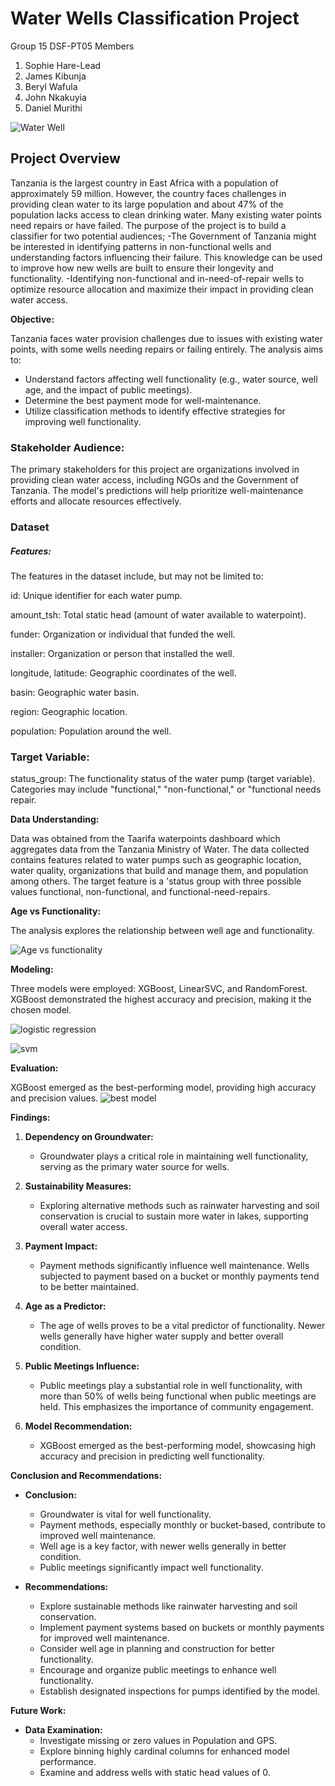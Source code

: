 # Water Wells Classification Project
Group 15 DSF-PT05
Members
1. Sophie Hare-Lead
2. James Kibunja
4. Beryl Wafula
5. John Nkakuyia
6. Daniel Murithi

![Water Well](https://github.com/berylnasimiyu/dsc-phase3-project/blob/main/image201.jpg)

## Project Overview
Tanzania is the largest country in East Africa with a population of approximately 59 million. However, the country faces challenges in providing clean water to its large population and about 47% of the population lacks access to clean drinking water. Many existing water points need repairs or have failed. The purpose of the project is to build a classifier for two potential audiences;
 -The Government of Tanzania might be interested in identifying patterns in non-functional wells and understanding  factors influencing their failure. This knowledge can be used to improve how new wells are built to ensure their longevity and functionality.
 -Identifying non-functional and in-need-of-repair wells to optimize resource allocation and maximize their impact in providing clean water access.


**Objective:**

Tanzania faces water provision challenges due to issues with existing water points, with some wells needing repairs or failing entirely. The analysis aims to:
- Understand factors affecting well functionality (e.g., water source, well age, and the impact of public meetings).
- Determine the best payment mode for well-maintenance.
- Utilize classification methods to identify effective strategies for improving well functionality. 

### Stakeholder Audience:
The primary stakeholders for this project are organizations involved in providing clean water access, including NGOs and the Government of Tanzania. The model's predictions will help prioritize well-maintenance efforts and allocate resources effectively.

### Dataset
##### Features:
The features in the dataset include, but may not be limited to:

id: Unique identifier for each water pump.

amount_tsh: Total static head (amount of water available to waterpoint).

funder: Organization or individual that funded the well.

installer: Organization or person that installed the well.

longitude, latitude: Geographic coordinates of the well.

basin: Geographic water basin.

region: Geographic location.

population: Population around the well.

### Target Variable:
status_group: The functionality status of the water pump (target variable). Categories may include "functional," "non-functional," or "functional needs repair.

**Data Understanding:**

Data was obtained from the Taarifa waterpoints dashboard which aggregates data from the Tanzania Ministry of Water. The data collected contains features related to water pumps such as geographic location, water quality, organizations that build and manage them, and population among others. The target feature is a 'status group with three possible values functional, non-functional, and functional-need-repairs.

**Age vs Functionality:**

The analysis explores the relationship between well age and functionality.

![Age vs functionality](https://github.com/berylnasimiyu/dsc-phase3-project/blob/main/images/age_wel.jpg)

**Modeling:**

Three models were employed: XGBoost, LinearSVC, and RandomForest. XGBoost demonstrated the highest accuracy and precision, making it the chosen model.

![logistic regression](https://github.com/berylnasimiyu/dsc-phase3-project/blob/main/images/logistics_con.jpg)

![svm](https://github.com/berylnasimiyu/dsc-phase3-project/blob/main/images/svm_con.jpg)

**Evaluation:**

XGBoost emerged as the best-performing model, providing high accuracy and precision values.
![best model](https://github.com/berylnasimiyu/dsc-phase3-project/blob/main/images/model_output.jpg)

**Findings:**

1. **Dependency on Groundwater:**
   - Groundwater plays a critical role in maintaining well functionality, serving as the primary water source for wells.

2. **Sustainability Measures:**
   - Exploring alternative methods such as rainwater harvesting and soil conservation is crucial to sustain more water in lakes, supporting overall water access.

3. **Payment Impact:**
   - Payment methods significantly influence well maintenance. Wells subjected to payment based on a bucket or monthly payments tend to be better maintained.

4. **Age as a Predictor:**
   - The age of wells proves to be a vital predictor of functionality. Newer wells generally have higher water supply and better overall condition.

5. **Public Meetings Influence:**
   - Public meetings play a substantial role in well functionality, with more than 50% of wells being functional when public meetings are held. This emphasizes the importance of community engagement.

6. **Model Recommendation:**
   - XGBoost emerged as the best-performing model, showcasing high accuracy and precision in predicting well functionality.

**Conclusion and Recommendations:**

- **Conclusion:**
  - Groundwater is vital for well functionality.
  - Payment methods, especially monthly or bucket-based, contribute to improved well maintenance.
  - Well age is a key factor, with newer wells generally in better condition.
  - Public meetings significantly impact well functionality.

- **Recommendations:**
  - Explore sustainable methods like rainwater harvesting and soil conservation.
  - Implement payment systems based on buckets or monthly payments for improved well maintenance.
  - Consider well age in planning and construction for better functionality.
  - Encourage and organize public meetings to enhance well functionality.
  - Establish designated inspections for pumps identified by the model.
  
**Future Work:**

- **Data Examination:**
  - Investigate missing or zero values in Population and GPS.
  - Explore binning highly cardinal columns for enhanced model performance.
  - Examine and address wells with static head values of 0.
